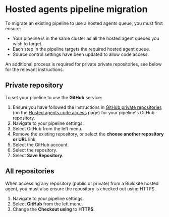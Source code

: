 # Hosted agents pipeline migration

To migrate an existing pipeline to use a hosted agents queue, you must first ensure:

- Your pipeline is in the same cluster as all the hosted agent queues you wish to target.
- Each step in the pipeline targets the required hosted agent queue.
- Source control settings have been updated to allow code access.

An additional process is required for private private repositories, see below for the relevant instructions.

## Private repository

To set your pipeline to use the **GitHub** service:

1. Ensure you have followed the instructions in [GitHub private repositories](/docs/pipelines/hosted-agents/code-access#github-private-repositories) (on the [Hosted agents code access](/docs/pipelines/hosted-agents/code-access) page) for your pipeline's GitHub repository.
1. Navigate to your pipeline settings.
1. Select GitHub from the left menu.
1. Remove the existing repository, or select the **choose another repository or URL** link.
1. Select the GitHub account.
1. Select the repository.
1. Select **Save Repository**.

## All repositories

When accessing any repository (public or private) from a Buildkite hosted agent, you must also ensure the repository is checked out using HTTPS.

1. Navigate to your pipeline settings.
1. Select **GitHub** from the left menu.
1. Change the **Checkout using** to **HTTPS**.
